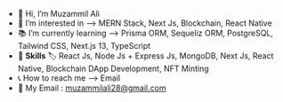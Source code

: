 - 👋 Hi, I’m Muzammil Ali
- 👀 I’m interested in --> MERN Stack, Next Js, Blockchain, React Native
- :books: I’m currently learning --> Prisma ORM, Sequeliz ORM, PostgreSQL, Tailwind CSS, Next.js 13, TypeScript
- :pencil: <b>Skills</b> :label: React Js, Node Js + Express Js, MongoDB, Next Js, React Native, Blockchain DApp Development, NFT Minting
- :telephone_receiver: How to reach me --> Email
- :email: My Email : muzammilali28@gmail.com

<!---
muzammilali28/muzammilali28 is a ✨ special ✨ repository because its `README.md` (this file) appears on your GitHub profile.
You can click the Preview link to take a look at your changes.
--->
